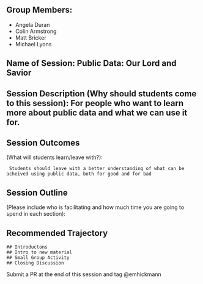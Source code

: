 ## Group Members:
* Angela Duran
* Colin Armstrong
* Matt Bricker
* Michael Lyons



## Name of Session: Public Data: Our Lord and Savior

## Session Description (Why should students come to this session): For people who want to learn more about public data and what we can use it for.

## Session Outcomes 

(What will students learn/leave with?): 



     Students should leave with a better understanding of what can be acheived using public data, both for good and for bad
## Session Outline 

(Please include who is facilitating and how much time you are going to spend in each section):

## Recommended Trajectory 

    ## Introductons 
    ## Intro to new material
    ## Small Group Activity
    ## Closing Discussion


Submit a PR at the end of this session and tag @emhickmann
